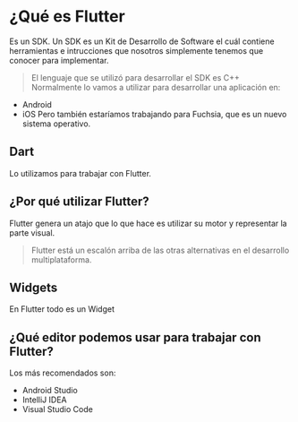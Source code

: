 # ¿Qué es Flutter
Es un SDK. Un SDK es un Kit de Desarrollo de Software el cuál contiene herramientas e intrucciones que nosotros simplemente tenemos que conocer para implementar.
> El lenguaje que se utilizó para desarrollar el SDK es C++
Normalmente lo vamos a utilizar para desarrollar una aplicación en:
- Android
- iOS
Pero también estaríamos trabajando para Fuchsia, que es un nuevo sistema operativo.

## Dart
Lo utilizamos para trabajar con Flutter.

## ¿Por qué utilizar Flutter?
Flutter genera un atajo que lo que hace es utilizar su motor y representar la parte visual.
> Flutter está un escalón arriba de las otras alternativas en el desarrollo multiplataforma.

## Widgets
En Flutter todo es un Widget

## ¿Qué editor podemos usar para trabajar con Flutter?
Los más recomendados son:
- Android Studio
- IntelliJ IDEA
- Visual Studio Code